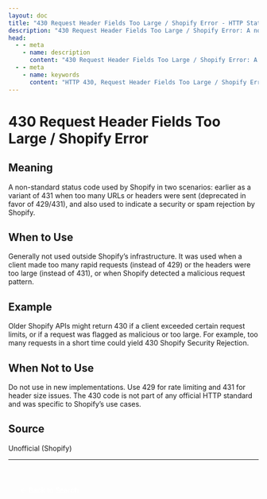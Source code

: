 ```yaml
---
layout: doc
title: "430 Request Header Fields Too Large / Shopify Error - HTTP Status Code Explained"
description: "430 Request Header Fields Too Large / Shopify Error: A non-standard status code used by Shopify in two scenarios: earlier as a variant of 431 when too many U..."
head:
  - - meta
    - name: description
      content: "430 Request Header Fields Too Large / Shopify Error: A non-standard status code used by Shopify in two scenarios: earlier as a variant of 431 when too many U..."
  - - meta
    - name: keywords
      content: "HTTP 430, Request Header Fields Too Large / Shopify Error, HTTP status code, REST API, web development"
---
```


# 430 Request Header Fields Too Large / Shopify Error

## Meaning

A non-standard status code used by Shopify in two scenarios: earlier as a variant of 431 when too many URLs or headers were sent (deprecated in favor of 429/431), and also used to indicate a security or spam rejection by Shopify.

## When to Use

Generally not used outside Shopify’s infrastructure. It was used when a client made too many rapid requests (instead of 429) or the headers were too large (instead of 431), or when Shopify detected a malicious request pattern.

## Example

Older Shopify APIs might return 430 if a client exceeded certain request limits, or if a request was flagged as malicious or too large. For example, too many requests in a short time could yield 430 Shopify Security Rejection.

## When Not to Use

Do not use in new implementations. Use 429 for rate limiting and 431 for header size issues. The 430 code is not part of any official HTTP standard and was specific to Shopify’s use cases.

## Source

Unofficial (Shopify)

---

<div style="margin-top: 40px;">
  <a href="/http-codes/" style="display: inline-block; padding: 12px 24px; background: hsl(var(--primary)); color: white; text-decoration: none; border-radius: var(--radius); font-weight: 500; transition: all 0.2s ease;">← Back to Search</a>
</div>
